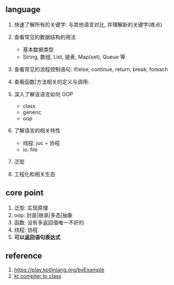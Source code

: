 ## language

1. 快速了解所有的关键字: 与其他语言对比, 并理解新的关键字(疼点)
2. 查看常见的数据结构的用法

   - 基本数据类型
   - String, 数组, List, 链表, Map(set), Queue 等

3. 查看常见的流程控制语句: if/else, continue, return, break, foreach
4. 查看函数|方法相关的定义与调用:
5. 深入了解该语言如何 OOP

   - class
   - generic
   - oop

6. 了解语言的相关特性

   - 线程: juc + 协程
   - io: file

7. 泛型
8. 工程化和相关生态

## core point

1. 泛型: 实现原理
2. oop: 封装|继承|多态|抽象
3. 函数: 没有多返回值唯一不好的
4. 线程: 协程
5. **可以返回语句表达式**

## reference

1. https://play.kotlinlang.org/byExample
2. [kt compiler to class](https://www.jianshu.com/p/e6512f39f7c7)
